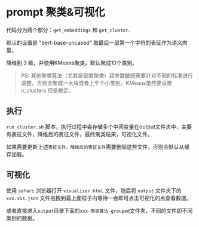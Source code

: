 # prompt 聚类&可视化

代码分为两个部分：`get_embeddings` 和 `get_cluster`.

默认的设置是 "bert-base-uncased" 取最后一层第一个字符的表征作为语义向量。

降维到 3 维，并使用KMeans聚类，默认聚成10个类别。

> PS: 其他聚类算法（尤其是密度聚类）超参数敏感需要针对不同的标准进行调整，否则会聚成一大块或者上千个小类别。KMeans虽然要设置 n_clusters 但是稳定。

## 执行

`run_cluster.sh` 脚本，执行过程中会存储多个中间变量在output文件夹中，主要有表征文件，降维后的表征文件，最终聚类结果，可视化文件。

如果需要更新上述`表征文件，降维后的表征文件`需要删除这些文件，否则会默认从缓存加载。


## 可视化

使用 `safari` 浏览器打开 `visualizer.html` 文件，随后将 `output` 文件夹下的 `xxx.vis.json` 文件拖拽到最上面框子内等待一会即可点击可视化的点查看数据。

或者直接进入`output`目录下面的`xxx-聚类算法-grouped`文件夹，不同的文件即不同类别的数据。
